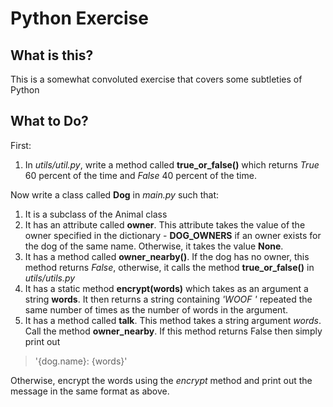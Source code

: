# Python Exercise

## What is this?
This is a somewhat convoluted exercise that covers some subtleties of Python

## What to Do?
First: 
1) In *utils/util.py*, write a method called **true_or_false()** which returns *True* 60 percent of the time and *False*
40 percent of the time.

Now write a class called **Dog** in *main.py* such that:

1) It is a subclass of the Animal class
2) It has an attribute called **owner**. This attribute takes the value of the owner specified in
the dictionary - **DOG_OWNERS** if an owner exists for the dog of the same name. Otherwise, it takes the value **None**.
3) It has a method called **owner_nearby()**. If the dog has no owner, this method returns *False*,
otherwise, it calls the method **true_or_false()** in *utils/utils.py*
4) It has a static method **encrypt(words)** which takes as an argument a string **words**. It then
returns a string containing *'WOOF '* repeated the same number of times as the number of words in the argument.
5) It has a method called **talk**. This method takes a string argument _words_. Call the method **owner_nearby**. 
If this method returns False then simply print out 
> '{dog.name}: {words}'

Otherwise, encrypt the words using the *encrypt* method and print out the message in the same format as above.

